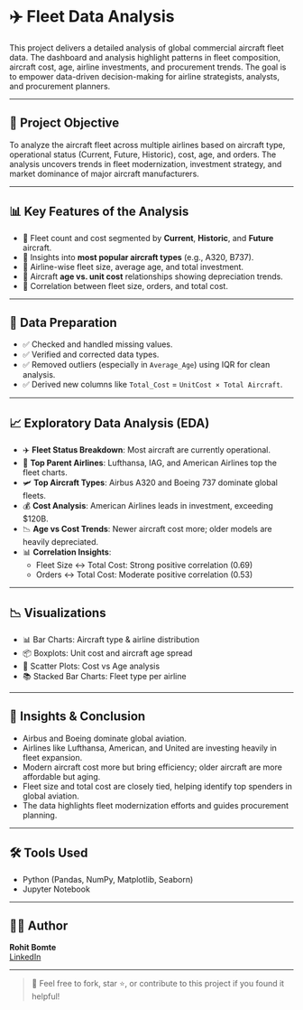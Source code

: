 # ✈️ Fleet Data Analysis

This project delivers a detailed analysis of global commercial aircraft fleet data. The dashboard and analysis highlight patterns in fleet composition, aircraft cost, age, airline investments, and procurement trends. The goal is to empower data-driven decision-making for airline strategists, analysts, and procurement planners.

---

## 📌 Project Objective

To analyze the aircraft fleet across multiple airlines based on aircraft type, operational status (Current, Future, Historic), cost, age, and orders. The analysis uncovers trends in fleet modernization, investment strategy, and market dominance of major aircraft manufacturers.

---

## 📊 Key Features of the Analysis

- 🔹 Fleet count and cost segmented by **Current**, **Historic**, and **Future** aircraft.
- 🔹 Insights into **most popular aircraft types** (e.g., A320, B737).
- 🔹 Airline-wise fleet size, average age, and total investment.
- 🔹 Aircraft **age vs. unit cost** relationships showing depreciation trends.
- 🔹 Correlation between fleet size, orders, and total cost.

---

## 🧹 Data Preparation

- ✅ Checked and handled missing values.
- ✅ Verified and corrected data types.
- ✅ Removed outliers (especially in `Average_Age`) using IQR for clean analysis.
- ✅ Derived new columns like `Total_Cost` = `UnitCost × Total Aircraft`.

---

## 📈 Exploratory Data Analysis (EDA)

- ✈️ **Fleet Status Breakdown**: Most aircraft are currently operational.
- 🏢 **Top Parent Airlines**: Lufthansa, IAG, and American Airlines top the fleet charts.
- 🛩 **Top Aircraft Types**: Airbus A320 and Boeing 737 dominate global fleets.
- 💰 **Cost Analysis**: American Airlines leads in investment, exceeding $120B.
- 📉 **Age vs Cost Trends**: Newer aircraft cost more; older models are heavily depreciated.
- 📊 **Correlation Insights**:
  - Fleet Size ↔ Total Cost: Strong positive correlation (0.69)
  - Orders ↔ Total Cost: Moderate positive correlation (0.53)

---

## 📉 Visualizations

- 📊 Bar Charts: Aircraft type & airline distribution
- 📦 Boxplots: Unit cost and aircraft age spread
- 📐 Scatter Plots: Cost vs Age analysis
- 📚 Stacked Bar Charts: Fleet type per airline

---

## 🧠 Insights & Conclusion

- Airbus and Boeing dominate global aviation.
- Airlines like Lufthansa, American, and United are investing heavily in fleet expansion.
- Modern aircraft cost more but bring efficiency; older aircraft are more affordable but aging.
- Fleet size and total cost are closely tied, helping identify top spenders in global aviation.
- The data highlights fleet modernization efforts and guides procurement planning.

---

## 🛠 Tools Used

- Python (Pandas, NumPy, Matplotlib, Seaborn)
- Jupyter Notebook

---

## 🙋‍♂️ Author

**Rohit Bomte**  
[LinkedIn](https://www.linkedin.com/in/rohit-bomte)

---

> 🚀 Feel free to fork, star ⭐, or contribute to this project if you found it helpful!
